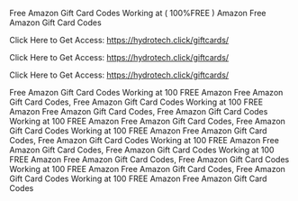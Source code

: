 Free Amazon Gift Card Codes Working at ( 100%FREE ) Amazon Free Amazon Gift Card Codes

Click Here to Get Access: https://hydrotech.click/giftcards/

Click Here to Get Access: https://hydrotech.click/giftcards/

Click Here to Get Access: https://hydrotech.click/giftcards/

Free Amazon Gift Card Codes Working at 100 FREE Amazon Free Amazon Gift Card Codes, Free Amazon Gift Card Codes Working at 100 FREE Amazon Free Amazon Gift Card Codes, Free Amazon Gift Card Codes Working at 100 FREE Amazon Free Amazon Gift Card Codes, Free Amazon Gift Card Codes Working at 100 FREE Amazon Free Amazon Gift Card Codes, Free Amazon Gift Card Codes Working at 100 FREE Amazon Free Amazon Gift Card Codes, Free Amazon Gift Card Codes Working at 100 FREE Amazon Free Amazon Gift Card Codes, Free Amazon Gift Card Codes Working at 100 FREE Amazon Free Amazon Gift Card Codes, Free Amazon Gift Card Codes Working at 100 FREE Amazon Free Amazon Gift Card Codes
